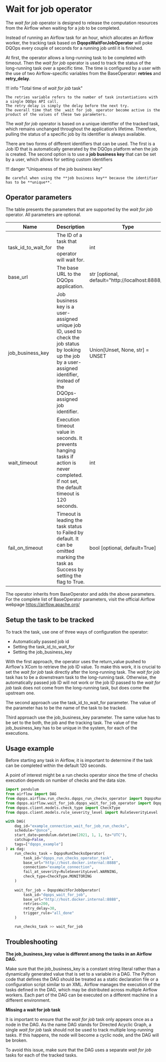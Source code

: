 # Wait for job operator

The _wait for job_ operator is designed to release the computation resources from the Airflow when waiting for a job to be completed.

Instead of running an Airflow task for an hour, which allocates an Airflow worker,
the tracking task based on **DqopsWaitForJobOperator** will poke DQOps every couple of seconds for a running job until it is finished.

At first, the operator allows a long-running task to be completed with timeout.
Then the _wait for job_ operator is used to track the status of the long-running task over a specific time.
The time is configured by a user with the use of two Airflow-specific variables from the BaseOperator: **retries** and **retry_delay**.

!!! info "Total time of _wait for job_ task"

    The retries variable refers to the number of task instantiations with a single DQOps API call. 
    The retry delay is simply the delay before the next try.
    The overall time that the _wait for job_ operator become active is the product of the values of these two parameters.


The _wait for job_ operator is based on a unique identifier of the tracked task, which remains unchanged throughout the application’s lifetime.
Therefore, pulling the status of a specific job by its identifier is always available.

There are two forms of different identifiers that can be used.
The first is a Job ID that is automatically generated by the DQOps platform when the job is created.
The second option is to use a **job business key** that can be set by a user, which allows for setting custom identifiers

!!! danger "Uniqueness of the job business key"

    Be careful when using the **job business key** because the identifier has to be **unique**.


## Operator parameters

The table presents the parameters that are supported by the _wait for job_ operator.
All parameters are optional.

| Name                | Description                                                                                                                                                                        | Type                                              |
|---------------------|------------------------------------------------------------------------------------------------------------------------------------------------------------------------------------|---------------------------------------------------|
| task_id_to_wait_for | The ID of a task that the operator will wait for.                                                                                                                                  | int                                               |
| base_url            | The base URL to the DQOps application.                                                                                                                                             | str [optional, default="http://localhost:8888/"]  |
| job_business_key    | Job business key is a user-assigned unique job ID, used to check the job status by looking up the job by a user-assigned identifier, instead of the DQOps-assigned job identifier. | Union[Unset, None, str] = UNSET                   |
| wait_timeout        | Execution timeout value in seconds. It prevents hanging tasks if action is never completed. If not set, the default timeout is 120 seconds.                                        | int                                               |
| fail_on_timeout     | Timeout is leading the task status to Failed by default. It can be omitted marking the task as Success by setting the flag to True.                                                | bool [optional, default=True]                     |

The operator inherits from BaseOperator and adds the above parameters.
For the complete list of BaseOperator parameters, visit the official Airflow webpage https://airflow.apache.org/


## Setup the task to be tracked

To track the task, use one of three ways of configuration the operator:

- Automatically passed job id
- Setting the task_id_to_wait_for
- Setting the job_business_key

With the first approach, the operator uses the return_value pushed to Airflow's XCom to retrieve the job ID value.
To make this work, it is crucial to set the _wait for job_ task directly after the long-running task.
The _wait for job_ task has to be a downstream task to the long-running task.
Otherwise, the automatically passed job ID will not work or the job ID passed to the _wait for job_ task does not come from the long-running task,
but does come the upstream one.

The second approach use the task_id_to_wait_for parameter. 
The value of the parameter has to be the name of the task to be tracked.

Third approach use the job_business_key parameter. The same value has to be set to the both, the job and the tracking task.
The value of the job_business_key has to be unique in the system, for each of the executions. 


## Usage example

Before starting any task in Airflow, it is important to determine if the task can be completed within the default 120 seconds.

A point of interest might be a run checks operator since the time of checks execution depends on number of checks and the data size.

```python
import pendulum
from airflow import DAG
from dqops.airflow.run_checks.dqops_run_checks_operator import DqopsRunChecksOperator
from dqops.airflow.wait_for_job.dqops_wait_for_job_operator import DqopsWaitForJobOperator
from dqops.client.models.check_type import CheckType
from dqops.client.models.rule_severity_level import RuleSeverityLevel

with DAG(
    dag_id="example_connection_wait_for_job_run_checks",
    schedule="@once",
    start_date=pendulum.datetime(2021, 1, 1, tz="UTC"),
    catchup=False,
    tags=["dqops_example"]
) as dag:
    run_checks_task = DqopsRunChecksOperator(
        task_id="dqops_run_checks_operator_task",
        base_url="http://host.docker.internal:8888",
        connection="example_connection",
        fail_at_severity=RuleSeverityLevel.WARNING,
        check_type=CheckType.MONITORING
    )
   
    wait_for_job = DqopsWaitForJobOperator(
        task_id="dqops_wait_for_job",
        base_url="http://host.docker.internal:8888",
        retries=200,
        retry_delay=30,
        trigger_rule="all_done"
    )

    run_checks_task >> wait_for_job

```


## Troubleshooting

**The job_business_key value is different among the tasks in an Airflow DAG.**

Make sure that the job_business_key is a constant string literal rather than a dynamically generated value that is set to a variable in a DAG.
The Python code that defines the DAG should be treated as a static declaration file or a configuration script similar to an XML.
Airflow manages the execution of the tasks defined in the DAG, which may be distributed across multiple Airflow workers.
Each part of the DAG can be executed on a different machine in a different environment.

**Missing a wait for job task**

It is important to ensure that the _wait for job_ task only appears once as a node in the DAG.
As the name DAG stands for Directed Acyclic Graph, a single _wait for job_ task should not be used to track multiple long-running tasks.
If this happens, the node will become a cyclic node, and the DAG will be broken.

To avoid this issue, make sure that the DAG uses a separate _wait for job_ tasks for each of the tracked tasks.